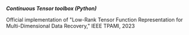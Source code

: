 ***Continuous Tensor toolbox (Python)***

Official implementation of "Low-Rank Tensor Function Representation for Multi-Dimensional Data Recovery," IEEE TPAMI, 2023
